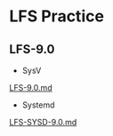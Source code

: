 # LFS Practice

## LFS-9.0

- SysV

[LFS-9.0.md](LFS-9.0.md)

- Systemd

[LFS-SYSD-9.0.md](LFS-SYSD-9.0.md)
